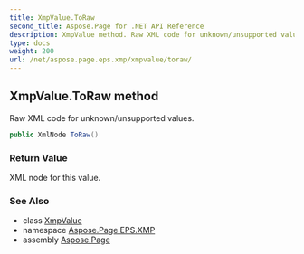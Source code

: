 ```yaml
---
title: XmpValue.ToRaw
second_title: Aspose.Page for .NET API Reference
description: XmpValue method. Raw XML code for unknown/unsupported values
type: docs
weight: 200
url: /net/aspose.page.eps.xmp/xmpvalue/toraw/
---
```

## XmpValue.ToRaw method

Raw XML code for unknown/unsupported values.

```csharp
public XmlNode ToRaw()
```

### Return Value

XML node for this value.

### See Also

* class [XmpValue](../)
* namespace [Aspose.Page.EPS.XMP](../../xmpvalue/)
* assembly [Aspose.Page](../../../)


